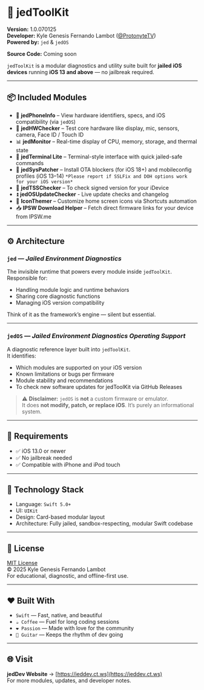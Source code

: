 # 🧰 jedToolKit

**Version:** 1.0.070125  
**Developer:** Kyle Genesis Fernando Lambot ([@ProtonyteTV](https://x.com/ProtonyteTV))  
**Powered by:** `jed` & `jedOS`

**Source Code:** Coming soon

`jedToolKit` is a modular diagnostics and utility suite built for **jailed iOS devices** running **iOS 13 and above** — no jailbreak required.

---

## 📦 Included Modules

- 📱 **jedPhoneInfo** – View hardware identifiers, specs, and iOS compatibility (via `jedOS`)
- 🔧 **jedHWChecker** – Test core hardware like display, mic, sensors, camera, Face ID / Touch ID
- 📊 **jedMonitor** – Real-time display of CPU, memory, storage, and thermal state
- 🧪 **jedTerminal Lite** – Terminal-style interface with quick jailed-safe commands
- 🧩 **jedSysPatcher** – Install OTA blockers (for iOS 18+) and mobileconfig profiles (iOS 13–14)
  `*Please report if SSLFix and DOH options work for your iOS version*`
- 🔎 **jedTSSChecker** – To check signed version for your iDevice
- ⏫ **jedOSUpdateChecker** - Live update checks and changelog
- 🎨 **IconThemer** – Customize home screen icons via Shortcuts automation
- 📥 **IPSW Download Helper** – Fetch direct firmware links for your device from IPSW.me

---

## ⚙️ Architecture

### `jed` — *Jailed Environment Diagnostics*  
The invisible runtime that powers every module inside `jedToolKit`.  
Responsible for:
- Handling module logic and runtime behaviors
- Sharing core diagnostic functions
- Managing iOS version compatibility

Think of it as the framework’s engine — silent but essential.

---

### `jedOS` — *Jailed Environment Diagnostics Operating Support*  
A diagnostic reference layer built into `jedToolKit`.  
It identifies:
- Which modules are supported on your iOS version
- Known limitations or bugs per firmware
- Module stability and recommendations
- To check new software updates for jedToolKit via GitHub Releases

> ⚠️ **Disclaimer:** `jedOS` is **not** a custom firmware or emulator.  
> It does **not modify, patch, or replace iOS**. It’s purely an informational system.

---

## 🚀 Requirements

- ✅ iOS 13.0 or newer
- ✅ No jailbreak needed
- ✅ Compatible with iPhone and iPod touch

---

## 🧪 Technology Stack

- Language: `Swift 5.0+`
- UI: `UIKit`
- Design: Card-based modular layout
- Architecture: Fully jailed, sandbox-respecting, modular Swift codebase

---

## 📄 License

[MIT License](LICENSE)  
© 2025 Kyle Genesis Fernando Lambot  
For educational, diagnostic, and offline-first use.

---

## ❤️ Built With

- `Swift` — Fast, native, and beautiful
- `☕ Coffee` — Fuel for long coding sessions
- `❤️ Passion` — Made with love for the community
- `🎸 Guitar` — Keeps the rhythm of dev going

---

## 🌐 Visit

**jedDev Website** → [https://jeddev.ct.ws](https://jeddev.ct.ws)  
For more modules, updates, and developer notes.
